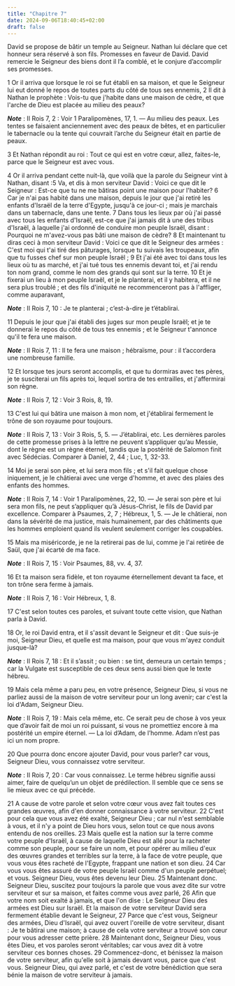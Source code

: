 ```yaml
---
title: "Chapitre 7"
date: 2024-09-06T18:40:45+02:00
draft: false
---
```



David se propose de bâtir un temple au Seigneur.
Nathan lui déclare que cet honneur sera réservé à son fils.
Promesses en faveur de David.
David remercie le Seigneur des biens dont il l’a comblé, et le conjure d’accomplir ses promesses.


1 Or il arriva que lorsque le roi se fut établi en sa maison, et que le Seigneur lui eut donné le repos de toutes parts du côté de tous ses ennemis, 2 Il dit à Nathan le prophète : Vois-tu que j'habite dans une maison de cèdre, et que l'arche de Dieu est placée au milieu des peaux?

***Note*** :  II Rois 7, 2 : Voir 1 Paralipomènes, 17, 1. ― Au milieu des peaux. Les tentes se faisaient anciennement avec des peaux de bêtes, et en particulier le tabernacle ou la tente qui couvrait l’arche du Seigneur était en partie de peaux.

3 Et Nathan répondit au roi : Tout ce qui est en votre cœur, allez, faites-le, parce que le Seigneur est avec vous.


4 Or il arriva pendant cette nuit-là, que voilà que la parole du Seigneur vint à Nathan, disant :5 Va, et dis à mon serviteur David : Voici ce que dit le Seigneur : Est-ce que tu ne me bâtiras point une maison pour l'habiter? 6 Car je n'ai pas habité dans une maison, depuis le jour que j'ai retiré les enfants d'Israël de la terre d'Egypte, jusqu'à ce jour-ci ; mais je marchais dans un tabernacle, dans une tente. 7 Dans tous les lieux par où j'ai passé avec tous les enfants d'Israël, est-ce que j'ai jamais dit à une des tribus d'Israël, à laquelle j'ai ordonné de conduire mon peuple Israël, disant : Pourquoi ne m'avez-vous pas bâti une maison de cèdre? 8 Et maintenant tu diras ceci à mon serviteur David : Voici ce que dit le Seigneur des armées : C'est moi qui t'ai tiré des pâturages, lorsque tu suivais les troupeaux, afin que tu fusses chef sur mon peuple Israël ; 9 Et j'ai été avec toi dans tous les lieux où tu as marché, et j'ai tué tous tes ennemis devant toi, et j'ai rendu ton nom grand, comme le nom des
grands qui sont sur la terre. 10 Et je fixerai un lieu à mon peuple Israël, et je le planterai, et il y habitera, et il ne sera plus troublé ; et des fils d'iniquité ne recommenceront pas à l'affliger, comme auparavant,

***Note*** :  II Rois 7, 10 : Je te planterai ; c’est-à-dire je t’établirai.

11 Depuis le jour que j'ai établi des juges sur mon peuple Israël; et je te donnerai le repos du côté de tous tes ennemis ; et le Seigneur t'annonce qu'il te fera une maison.

***Note*** :  II Rois 7, 11 : Il te fera une maison ; hébraïsme, pour : il t’accordera une nombreuse famille.

12 Et lorsque tes jours seront accomplis, et que tu dormiras avec tes pères, je te susciterai un fils après toi, lequel sortira de tes entrailles, et j'affermirai son règne.

***Note*** :  II Rois 7, 12 : Voir 3 Rois, 8, 19.

13 C'est lui qui bâtira une maison à mon nom, et j'établirai fermement le trône de son royaume pour toujours.

***Note*** :  II Rois 7, 13 : Voir 3 Rois, 5, 5. ― J’établirai, etc. Les dernières paroles de cette promesse prises à la lettre ne peuvent s’appliquer qu’au Messie, dont le règne est un règne éternel, tandis que la postérité de Salomon finit avec Sédécias. Comparer à Daniel, 2, 44 ; Luc, 1, 32-33.

14 Moi je serai son père, et lui sera mon fils ; et s'il fait quelque chose iniquement, je le châtierai avec une verge d'homme, et avec des plaies des enfants des hommes.

***Note*** :  II Rois 7, 14 : Voir 1 Paralipomènes, 22, 10. ― Je serai son père et lui sera mon fils, ne peut s’appliquer qu’à Jésus-Christ, le fils de David par excellence. Comparer à Psaumes, 2, 7 ; Hébreux, 1, 5. ― Je le châtierai, non dans la sévérité de ma justice, mais humainement, par des châtiments que les hommes emploient quand ils veulent seulement corriger les coupables.

15 Mais ma miséricorde, je ne la retirerai pas de lui, comme je l'ai retirée de Saül, que j'ai écarté de ma face.

***Note*** :  II Rois 7, 15 : Voir Psaumes, 88, vv. 4, 37.

16 Et ta maison sera fidèle, et ton royaume éternellement devant ta face, et ton trône sera ferme à jamais.

***Note*** :  II Rois 7, 16 : Voir Hébreux, 1, 8.


17 C'est selon toutes ces paroles, et suivant toute cette vision, que Nathan parla à David.


18 Or, le roi David entra, et il s'assit devant le Seigneur et dit : Que suis-je moi, Seigneur Dieu, et quelle est ma maison, pour que vous m'ayez conduit jusque-là?

***Note*** :  II Rois 7, 18 : Et il s’assit ; ou bien : se tint, demeura un certain temps ; car la Vulgate est susceptible de ces deux sens aussi bien que le texte hébreu.

19 Mais cela même a paru peu, en votre présence, Seigneur Dieu, si vous ne parliez aussi de la maison de votre serviteur pour un long avenir; car c'est la loi d'Adam, Seigneur Dieu.

***Note*** :  II Rois 7, 19 : Mais cela même, etc. Ce serait peu de chose à vos yeux que d’avoir fait de moi un roi puissant, si vous ne promettiez encore à ma postérité un empire éternel. ― La loi d’Adam, de l’homme. Adam n’est pas ici un nom propre.

20 Que pourra donc encore ajouter David, pour vous parler? car vous, Seigneur Dieu, vous connaissez votre serviteur.

***Note*** :  II Rois 7, 20 : Car vous connaissez. Le terme hébreu signifie aussi aimer, faire de quelqu’un un objet de prédilection. Il semble que ce sens se lie mieux avec ce qui précède.

21 A cause de votre parole et selon votre cœur vous avez fait toutes ces grandes œuvres, afin d'en donner connaissance à votre serviteur. 22 C'est pour cela que vous avez été exalté, Seigneur Dieu ; car nul n'est semblable à vous, et il n'y a point de Dieu hors vous, selon tout ce que nous avons entendu de nos oreilles. 23 Mais quelle est la nation sur la terre comme votre peuple d'Israël, à cause de laquelle Dieu est allé pour la racheter comme son peuple, pour se faire un nom, et pour opérer au milieu d'eux des œuvres grandes et terribles sur la terre, à la face de votre peuple, que vous vous êtes racheté de l'Egypte, frappant une nation et son dieu. 24 Car vous vous êtes assuré de votre peuple Israël comme d'un peuple perpétuel; et vous. Seigneur Dieu, vous êtes devenu leur Dieu. 25 Maintenant donc. Seigneur Dieu, suscitez pour toujours la parole que vous avez dite sur votre serviteur et sur sa maison, et faites comme vous avez parlé, 26 Afin que votre nom soit exalté à jamais, et que l'on dise : Le Seigneur
Dieu des armées est Dieu sur Israël. Et la maison de votre serviteur David sera fermement établie devant le Seigneur, 27 Parce que c'est vous, Seigneur des armées, Dieu d'Israël, qui avez ouvert l'oreille de votre serviteur, disant : Je te bâtirai une maison; à cause de cela votre serviteur a trouvé son cœur pour vous adresser cette prière. 28 Maintenant donc, Seigneur Dieu, vous êtes Dieu, et vos paroles seront véritables; car vous avez dit à votre serviteur ces bonnes choses. 29 Commencez-donc, et bénissez la maison de votre serviteur, afin qu'elle soit à jamais devant vous, parce que c'est vous. Seigneur Dieu, qui avez parlé, et c'est de votre bénédiction que sera bénie la maison de votre serviteur à jamais.

